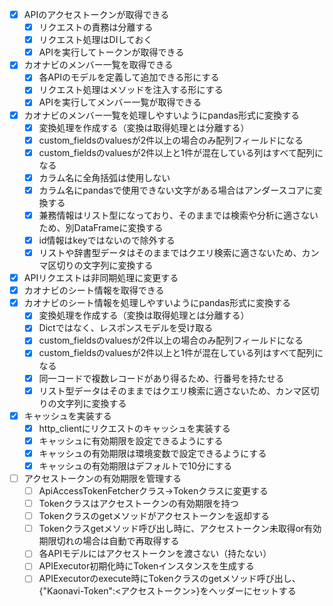 - [x] APIのアクセストークンが取得できる
    - [x] リクエストの責務は分離する
    - [x] リクエスト処理はDIしておく
    - [x] APIを実行してトークンが取得できる
- [x] カオナビのメンバー一覧を取得できる
    - [x] 各APIのモデルを定義して追加できる形にする
    - [x] リクエスト処理はメソッドを注入する形にする
    - [x] APIを実行してメンバー一覧が取得できる
- [x] カオナビのメンバー一覧を処理しやすいようにpandas形式に変換する
    - [x] 変換処理を作成する（変換は取得処理とは分離する）
    - [x] custom_fieldsのvaluesが2件以上の場合のみ配列フィールドになる
    - [x] custom_fieldsのvaluesが2件以上と1件が混在している列はすべて配列になる
    - [x] カラム名に全角括弧は使用しない
    - [x] カラム名にpandasで使用できない文字がある場合はアンダースコアに変換する
    - [x] 兼務情報はリスト型になっており、そのままでは検索や分析に適さないため、別DataFrameに変換する
    - [x] id情報はkeyではないので除外する
    - [x] リストや辞書型データはそのままではクエリ検索に適さないため、カンマ区切りの文字列に変換する
- [x] APIリクエストは非同期処理に変更する
- [x] カオナビのシート情報を取得できる
- [x] カオナビのシート情報を処理しやすいようにpandas形式に変換する
    - [x] 変換処理を作成する（変換は取得処理とは分離する）
    - [x] Dictではなく、レスポンスモデルを受け取る
    - [x] custom_fieldsのvaluesが2件以上の場合のみ配列フィールドになる
    - [x] custom_fieldsのvaluesが2件以上と1件が混在している列はすべて配列になる
    - [x] 同一コードで複数レコードがあり得るため、行番号を持たせる
    - [x] リスト型データはそのままではクエリ検索に適さないため、カンマ区切りの文字列に変換する
- [x] キャッシュを実装する
    - [x] http_clientにリクエストのキャッシュを実装する
    - [x] キャッシュに有効期限を設定できるようにする
    - [x] キャッシュの有効期限は環境変数で設定できるようにする
    - [x] キャッシュの有効期限はデフォルトで10分にする
- [ ] アクセストークンの有効期限を管理する
    - [ ] ApiAccessTokenFetcherクラス→Tokenクラスに変更する
    - [ ] Tokenクラスはアクセストークンの有効期限を持つ
    - [ ] Tokenクラスのgetメソッドがアクセストークンを返却する
    - [ ] Tokenクラスgetメソッド呼び出し時に、アクセストークン未取得or有効期限切れの場合は自動で再取得する
    - [ ] 各APIモデルにはアクセストークンを渡さない（持たない）
    - [ ] APIExecutor初期化時にTokenインスタンスを生成する
    - [ ] APIExecutorのexecute時にTokenクラスのgetメソッド呼び出し、{"Kaonavi-Token":<アクセストークン>}をヘッダーにセットする
